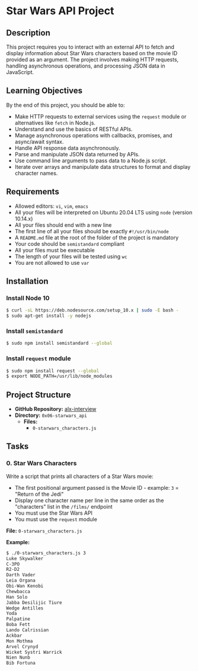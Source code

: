 # Star Wars API Project

## Description

This project requires you to interact with an external API to fetch and display information about Star Wars characters based on the movie ID provided as an argument. The project involves making HTTP requests, handling asynchronous operations, and processing JSON data in JavaScript.

## Learning Objectives

By the end of this project, you should be able to:

- Make HTTP requests to external services using the `request` module or alternatives like `fetch` in Node.js.
- Understand and use the basics of RESTful APIs.
- Manage asynchronous operations with callbacks, promises, and async/await syntax.
- Handle API response data asynchronously.
- Parse and manipulate JSON data returned by APIs.
- Use command line arguments to pass data to a Node.js script.
- Iterate over arrays and manipulate data structures to format and display character names.

## Requirements

- Allowed editors: `vi`, `vim`, `emacs`
- All your files will be interpreted on Ubuntu 20.04 LTS using `node` (version 10.14.x)
- All your files should end with a new line
- The first line of all your files should be exactly `#!/usr/bin/node`
- A `README.md` file at the root of the folder of the project is mandatory
- Your code should be `semistandard` compliant
- All your files must be executable
- The length of your files will be tested using `wc`
- You are not allowed to use `var`

## Installation

### Install Node 10

```bash
$ curl -sL https://deb.nodesource.com/setup_10.x | sudo -E bash -
$ sudo apt-get install -y nodejs
```

### Install `semistandard`

```bash
$ sudo npm install semistandard --global
```

### Install `request` module

```bash
$ sudo npm install request --global
$ export NODE_PATH=/usr/lib/node_modules
```

## Project Structure

- **GitHub Repository:** [alx-interview](https://github.com/alx-interview)
- **Directory:** `0x06-starwars_api`
  - **Files:**
    - `0-starwars_characters.js`

## Tasks

### 0. Star Wars Characters

Write a script that prints all characters of a Star Wars movie:

- The first positional argument passed is the Movie ID - example: `3` = "Return of the Jedi"
- Display one character name per line in the same order as the "characters" list in the `/films/` endpoint
- You must use the Star Wars API
- You must use the `request` module

**File:** `0-starwars_characters.js`

**Example:**

```sh
$ ./0-starwars_characters.js 3
Luke Skywalker
C-3PO
R2-D2
Darth Vader
Leia Organa
Obi-Wan Kenobi
Chewbacca
Han Solo
Jabba Desilijic Tiure
Wedge Antilles
Yoda
Palpatine
Boba Fett
Lando Calrissian
Ackbar
Mon Mothma
Arvel Crynyd
Wicket Systri Warrick
Nien Nunb
Bib Fortuna
```
